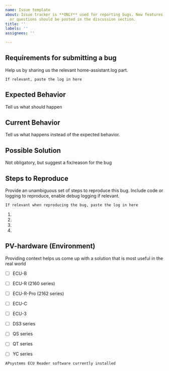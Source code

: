 ```yaml
---
name: Issue template
about: Issue tracker is **ONLY** used for reporting bugs. New features, discussions
  or questions should be posted in the discussion section.
title: ''
labels: ''
assignees: ''

---
```


## Requirements for submitting a bug
Help us by sharing us the relevant home-assistant.log part. 
```
If relevant, paste the log in here
```

## Expected Behavior
Tell us what should happen

## Current Behavior
Tell us what happens instead of the expected behavior.

## Possible Solution
Not obligatory, but suggest a fix/reason for the bug

## Steps to Reproduce
Provide an unambiguous set of steps to reproduce this bug. 
  Include code or logging to reproduce, enable debug logging if relevant.
```
If relevant when reproducing the bug, paste the log in here
```

1.
2.
3.
4.

## PV-hardware (Environment)
Providing context helps us come up with a solution that is most useful in the real world

- [ ] ECU-B
- [ ] ECU-R (2160 series)
- [ ] ECU-R-Pro (2162 series)
- [ ] ECU-C
- [ ] ECU-3

- [ ] DS3 series
- [ ] QS series
- [ ] QT series
- [ ] YC series

```
APsystems ECU Reader software currently installed
```

